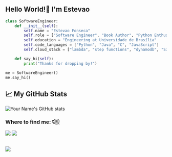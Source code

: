 ## Hello World!👋 I'm Estevao

```python
class SoftwareEngineer:
    def __init__(self):
        self.name = "Estevao Fonseca"
        self.role = ["Software Engineer", "Book Author", "Python Enthusiast"]
        self.education = "Engineering at Universidade de Brasília"
        self.code_languages = ["Python", "Java", "C", "JavaScript"]
        self.cloud_stack = ["lambda", "step functions", "dynamodb", "S3"]

    def say_hi(self):
        print("Thanks for dropping by!")

me = SoftwareEngineer()
me.say_hi()
```
## 📈 My GitHub Stats

![Your Name's GitHub stats](https://github-readme-stats.vercel.app/api?username=estevaofon&show_icons=true&theme=tokyonight)

### Where to find me:  👇🏼 

<div>
  <a href="https://www.instagram.com/python_direto_ao_ponto/" target="_blank"><img src="https://img.shields.io/badge/-Instagram-%23E4405F?style=for-the-badge&logo=instagram&logoColor=white" target="_blank"></a>
  <a href="https://www.linkedin.com/in/est%C3%AAv%C3%A3o-fonseca-238136150/" target="_blank"><img src="https://img.shields.io/badge/-LinkedIn-%230077B5?style=for-the-badge&logo=linkedin&logoColor=white" target="_blank"></a> 
</div>
<br>

[![](https://visitcount.itsvg.in/api?id=estevaofon&label=Profile%20Views&color=12&icon=6&pretty=false)](https://visitcount.itsvg.in)
